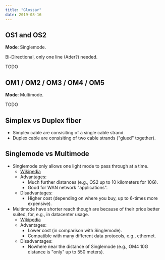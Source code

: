 ```yaml
---
title: "Glossar"
date: 2019-08-16
---
```


## OS1 and OS2

**Mode**: Singlemode.

Bi-Directional, only one line (Ader?) needed.

TODO

## OM1 / OM2 / OM3 / OM4 / OM5

**Mode**: Multimode.

TODO

## Simplex vs Duplex fiber

* Simplex cable are consisiting of a single cable strand.
* Duplex cable are consisiting of two cable strands ("glued" together).

## Singlemode vs Multimode

* Singlemode only allows one light mode to pass through at a time.
    * [Wikipedia](https://en.wikipedia.org/wiki/Single-mode_optical_fiber)
    * Advantages:
        * Much further distances (e.g., OS2 up to 10 kilometers for 10G).
        * Good for WAN network "applications".
    * Disadvantages:
        * Higher cost (depending on where you buy, up to 6-times more expensive).
* Multimode have shorter reach though are because of their price better suited, for, e.g., in datacenter usage.
    * [Wikipedia](https://en.wikipedia.org/wiki/Multi-mode_optical_fiber)
    * Advantages:
        * Lower cost (in comparison with Singlemode).
        * Compatible with many different data protocols, e.g., ethernet.
    * Disadvantages:
        * Nowhere near the distance of Singlemode (e.g., OM4 10G distance is "only" up to 550 meters).
